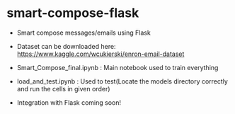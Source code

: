 # smart-compose-flask
- Smart compose messages/emails using Flask

- Dataset can be downloaded here: https://www.kaggle.com/wcukierski/enron-email-dataset
- Smart_Compose_final.ipynb : Main notebook used to train everything
- load_and_test.ipynb : Used to test(Locate the models directory correctly and run the cells in given order)

- Integration with Flask coming soon!
